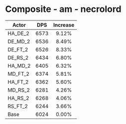 # Composite - am - necrolord
| Actor | DPS | Increase |
|---|:---:|:---:|
|HA_DE_2|6573|9.12%|
|DE_MD_2|6536|8.49%|
|DE_FT_2|6526|8.33%|
|DE_RS_2|6434|6.80%|
|HA_MD_2|6405|6.32%|
|MD_FT_2|6374|5.81%|
|HA_FT_2|6362|5.60%|
|MD_RS_2|6281|4.26%|
|HA_RS_2|6268|4.06%|
|RS_FT_2|6244|3.66%|
|Base|6024|0.00%|
